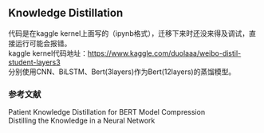 Knowledge Distillation
----
代码是在kaggle kernel上面写的（ipynb格式），迁移下来时还没来得及调试，直接运行可能会报错。  <br>
kaggle kernel代码地址：https://www.kaggle.com/duolaaa/weibo-distil-student-layers3  <br>
分别使用CNN、BiLSTM、Bert(3layers)作为Bert(12layers)的蒸馏模型。


### 参考文献
Patient Knowledge Distillation for BERT Model Compression <br>
Distilling the Knowledge in a Neural Network
